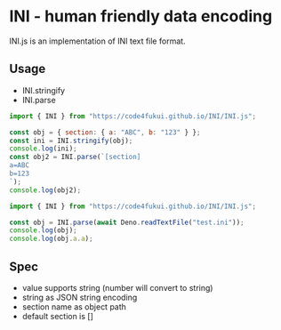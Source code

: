 # INI - human friendly data encoding

INI.js is an implementation of INI text file format.

## Usage

- INI.stringify
- INI.parse

```js
import { INI } from "https://code4fukui.github.io/INI/INI.js";

const obj = { section: { a: "ABC", b: "123" } };
const ini = INI.stringify(obj);
console.log(ini);
const obj2 = INI.parse(`[section]
a=ABC
b=123
`);
console.log(obj2);
```

```js
import { INI } from "https://code4fukui.github.io/INI/INI.js";

const obj = INI.parse(await Deno.readTextFile("test.ini"));
console.log(obj);
console.log(obj.a.a);
```

## Spec

- value supports string (number will convert to string)
- string as JSON string encoding
- section name as object path
- default section is []
